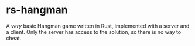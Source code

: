 rs-hangman
==========

A *very* basic Hangman game written in Rust, implemented with a server and a client. Only the server has access to the solution, so there is no way to cheat.
